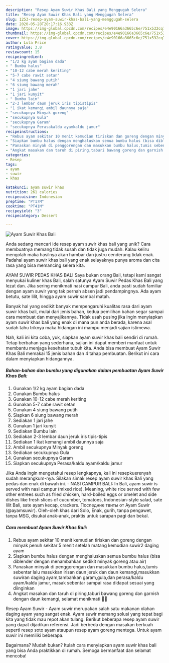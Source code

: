 ```yaml
---
description: "Resep Ayam Suwir Khas Bali yang Menggugah Selera"
title: "Resep Ayam Suwir Khas Bali yang Menggugah Selera"
slug: 1253-resep-ayam-suwir-khas-bali-yang-menggugah-selera
date: 2020-05-28T20:17:16.933Z
image: https://img-global.cpcdn.com/recipes/e4e90166a3665c6e/751x532cq70/ayam-suwir-khas-bali-foto-resep-utama.jpg
thumbnail: https://img-global.cpcdn.com/recipes/e4e90166a3665c6e/751x532cq70/ayam-suwir-khas-bali-foto-resep-utama.jpg
cover: https://img-global.cpcdn.com/recipes/e4e90166a3665c6e/751x532cq70/ayam-suwir-khas-bali-foto-resep-utama.jpg
author: Lula Price
ratingvalue: 3.8
reviewcount: 15
recipeingredient:
- "1/2 kg ayam bagian dada"
- " Bumbu halus"
- "10-12 cabe merah keriting"
- "5-7 cabe rawit setan"
- "4 siung bawang putih"
- "6 siung bawang merah"
- "1 jari jahe"
- "1 jari kunyit"
- " Bumbu lain"
- "2-3 lembar daun jeruk iris tipistipis"
- "1 ikat kemangi ambil daunnya saja"
- "secukupnya Minyak goreng"
- "secukupnya Gula"
- "secukupnya Garam"
- "secukupnya Perasakaldu ayamkaldu jamur"
recipeinstructions:
- "Rebus ayam sekitar 10 menit kemudian tiriskan dan goreng dengan minyak penuh sekitar 5 menit setelah matang kemudian suwir2 daging ayam"
- "Siapkan bumbu halus dengan menghaluskan semua bumbu halus (bisa diblender dengan menambahkan sedikit minyak goreng atau air)"
- "Panaskan minyak di penggorengan dan masukkan bumbu halus,tumis sebentar lalu masukkan irisan daun jeruk dan daun kemangi,masukkan suwiran daging ayam,tambahkan garam,gula,dan perasa/kaldu ayam/kaldu jamur, masak sebentar sampai rasa didapat sesuai yang diinginkan"
- "Angkat masakan dan taruh di piring,taburi bawang goreng dan garnish dengan daun kemangi, selamat menikmati 🤗🥰"
categories:
- Resep
tags:
- ayam
- suwir
- khas

katakunci: ayam suwir khas 
nutrition: 261 calories
recipecuisine: Indonesian
preptime: "PT17M"
cooktime: "PT41M"
recipeyield: "3"
recipecategory: Dessert

---
```



![Ayam Suwir Khas Bali](https://img-global.cpcdn.com/recipes/e4e90166a3665c6e/751x532cq70/ayam-suwir-khas-bali-foto-resep-utama.jpg)

Anda sedang mencari ide resep ayam suwir khas bali yang unik? Cara membuatnya memang tidak susah dan tidak juga mudah. Kalau keliru mengolah maka hasilnya akan hambar dan justru cenderung tidak enak. Padahal ayam suwir khas bali yang enak selayaknya punya aroma dan cita rasa yang bisa memancing selera kita.

AYAM SUWIR PEDAS KHAS BALI Saya bukan orang Bali, tetapi kami sangat menyukai kuliner khas Bali, salah satunya Ayam Suwir Pedas Khas Bali yang lezat dan. Jika sering menikmati nasi campur Bali, anda pasti sudah familiar dengan ayam suwir yang tak pernah absen jadi pendampingnya. Ada ayam betutu, sate lilit, hingga ayam suwir sambal matah.

Banyak hal yang sedikit banyak mempengaruhi kualitas rasa dari ayam suwir khas bali, mulai dari jenis bahan, kedua pemilihan bahan segar sampai cara membuat dan menyajikannya. Tidak usah pusing jika ingin menyiapkan ayam suwir khas bali yang enak di mana pun anda berada, karena asal sudah tahu triknya maka hidangan ini mampu menjadi sajian istimewa.


Nah, kali ini kita coba, yuk, siapkan ayam suwir khas bali sendiri di rumah. Tetap berbahan yang sederhana, sajian ini dapat memberi manfaat untuk membantu menjaga kesehatan tubuh kita. Anda bisa membuat Ayam Suwir Khas Bali memakai 15 jenis bahan dan 4 tahap pembuatan. Berikut ini cara dalam menyiapkan hidangannya.

<!--inarticleads1-->

##### Bahan-bahan dan bumbu yang digunakan dalam pembuatan Ayam Suwir Khas Bali:

1. Gunakan 1/2 kg ayam bagian dada
1. Gunakan  Bumbu halus
1. Gunakan 10-12 cabe merah keriting
1. Gunakan 5-7 cabe rawit setan
1. Gunakan 4 siung bawang putih
1. Siapkan 6 siung bawang merah
1. Sediakan 1 jari jahe
1. Gunakan 1 jari kunyit
1. Sediakan  Bumbu lain
1. Sediakan 2-3 lembar daun jeruk iris tipis-tipis
1. Sediakan 1 ikat kemangi ambil daunnya saja
1. Ambil secukupnya Minyak goreng
1. Sediakan secukupnya Gula
1. Gunakan secukupnya Garam
1. Siapkan secukupnya Perasa/kaldu ayam/kaldu jamur


Jika Anda ingin mengetahui resep lengkapnya, kali ini resepkuerenyah sudah merangkum-nya. Silakan simak resep ayam suwir khas Bali yang pedas dan enak di bawah ini. - NASI CAMPUR BALI: In Bali, ayam suwir is served with nasi campur (mixed rice). Meaning, white rice served with few other entrees such as fried chicken, hard-boiled eggs or omelet and side dishes like fresh slices of cucumber, tomatoes, Indonesian-style salad, sate lilit Bali, sate ayam kecap, crackers. Последние твиты от Ayam Suwir (@ayamsuwir). Oleh-oleh khas dari Solo, Enak, gurih, tanpa pengawet, tanpa MSG, disukai anak-anak, praktis untuk sarapan pagi dan bekal. 

<!--inarticleads2-->

##### Cara membuat Ayam Suwir Khas Bali:

1. Rebus ayam sekitar 10 menit kemudian tiriskan dan goreng dengan minyak penuh sekitar 5 menit setelah matang kemudian suwir2 daging ayam
1. Siapkan bumbu halus dengan menghaluskan semua bumbu halus (bisa diblender dengan menambahkan sedikit minyak goreng atau air)
1. Panaskan minyak di penggorengan dan masukkan bumbu halus,tumis sebentar lalu masukkan irisan daun jeruk dan daun kemangi,masukkan suwiran daging ayam,tambahkan garam,gula,dan perasa/kaldu ayam/kaldu jamur, masak sebentar sampai rasa didapat sesuai yang diinginkan
1. Angkat masakan dan taruh di piring,taburi bawang goreng dan garnish dengan daun kemangi, selamat menikmati 🤗🥰


Resep Ayam Suwir - Ayam suwir merupakan salah satu makanan olahan daging ayam yang sangat enak. Ayam suwir memang solusi yang tepat bagi kita yang tidak mau repot akan tulang. Berikut beberapa resep ayam suwir yang dapat dijadikan referensi. Jadi berbeda dengan masakan berkuah seperti resep soto ayam ataupun resep ayam goreng mentega. Untuk ayam suwir ini memiliki beberapa. 

Bagaimana? Mudah bukan? Itulah cara menyiapkan ayam suwir khas bali yang bisa Anda praktikkan di rumah. Semoga bermanfaat dan selamat mencoba!

